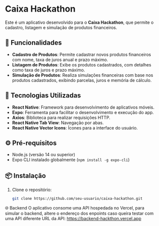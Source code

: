 # Caixa Hackathon

Este é um aplicativo desenvolvido para o **Caixa Hackathon**, que permite o cadastro, listagem e simulação de produtos financeiros.

## 📱 Funcionalidades

- **Cadastro de Produtos**: Permite cadastrar novos produtos financeiros com nome, taxa de juros anual e prazo máximo.
- **Listagem de Produtos**: Exibe os produtos cadastrados, com detalhes como taxa de juros e prazo máximo.
- **Simulação de Produtos**: Realiza simulações financeiras com base nos produtos cadastrados, exibindo parcelas, juros e memória de cálculo.

## 🚀 Tecnologias Utilizadas

- **React Native**: Framework para desenvolvimento de aplicativos móveis.
- **Expo**: Ferramenta para facilitar o desenvolvimento e execução do app.
- **Axios**: Biblioteca para realizar requisições HTTP.
- **React Native Tab View**: Navegação por abas.
- **React Native Vector Icons**: Ícones para a interface do usuário.

## ⚙️ Pré-requisitos

- Node.js (versão 14 ou superior)
- Expo CLI instalado globalmente (`npm install -g expo-cli`)

## 📦 Instalação

1. Clone o repositório:
   ```bash
   git clone https://github.com/seu-usuario/caixa-hackathon.git

   
🌐 Backend
O aplicativo consome uma API hospedada no Vercel, para simular o backend, altere o endereço dos enpoints caso queira testar com uma API diferente
URL da API: https://backend-hackthon.vercel.app

